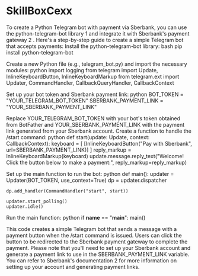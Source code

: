 # SkillBoxCexx
To create a Python Telegram bot with payment via Sberbank, you can use the python-telegram-bot library
1
 and integrate it with Sberbank's payment gateway
2
. Here's a step-by-step guide to create a simple Telegram bot that accepts payments:
Install the python-telegram-bot library:
bash
pip install python-telegram-bot

Create a new Python file (e.g., telegram_bot.py) and import the necessary modules:
python
import logging
from telegram import Update, InlineKeyboardButton, InlineKeyboardMarkup
from telegram.ext import Updater, CommandHandler, CallbackQueryHandler, CallbackContext

Set up your bot token and Sberbank payment link:
python
BOT_TOKEN = "YOUR_TELEGRAM_BOT_TOKEN"
SBERBANK_PAYMENT_LINK = "YOUR_SBERBANK_PAYMENT_LINK"

Replace YOUR_TELEGRAM_BOT_TOKEN with your bot's token obtained from BotFather and YOUR_SBERBANK_PAYMENT_LINK with the payment link generated from your Sberbank account.
Create a function to handle the /start command:
python
def start(update: Update, context: CallbackContext):
    keyboard = [
        [InlineKeyboardButton("Pay with Sberbank", url=SBERBANK_PAYMENT_LINK)]
    ]
    reply_markup = InlineKeyboardMarkup(keyboard)
    update.message.reply_text("Welcome! Click the button below to make a payment:", reply_markup=reply_markup)

Set up the main function to run the bot:
python
def main():
    updater = Updater(BOT_TOKEN, use_context=True)
    dp = updater.dispatcher

    dp.add_handler(CommandHandler("start", start))

    updater.start_polling()
    updater.idle()

Run the main function:
python
if __name__ == "__main__":
    main()

This code creates a simple Telegram bot that sends a message with a payment button when the /start command is issued. Users can click the button to be redirected to the Sberbank payment gateway to complete the payment.
Please note that you'll need to set up your Sberbank account and generate a payment link to use in the SBERBANK_PAYMENT_LINK variable. You can refer to Sberbank's documentation
2
 for more information on setting up your account and generating payment links.